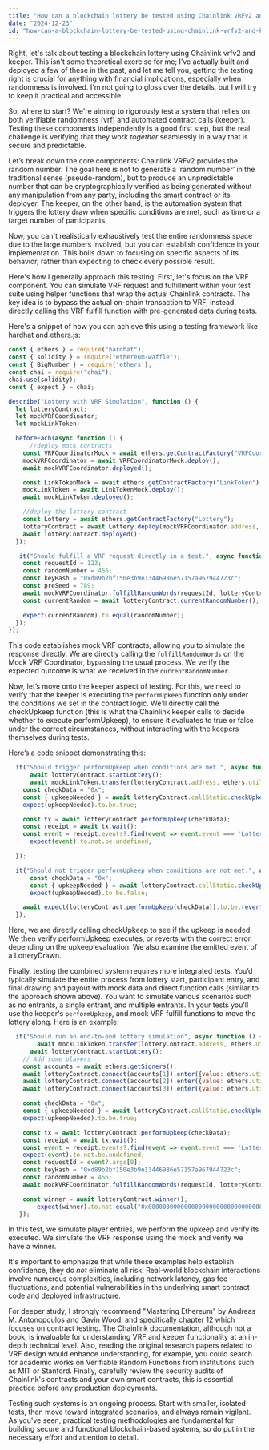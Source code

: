 ```yaml
---
title: "How can a blockchain lottery be tested using Chainlink VRFv2 and Keeper?"
date: "2024-12-23"
id: "how-can-a-blockchain-lottery-be-tested-using-chainlink-vrfv2-and-keeper"
---
```


Right, let's talk about testing a blockchain lottery using Chainlink vrfv2 and keeper. This isn't some theoretical exercise for me; I’ve actually built and deployed a few of these in the past, and let me tell you, getting the testing right is crucial for anything with financial implications, especially when randomness is involved. I'm not going to gloss over the details, but I will try to keep it practical and accessible.

So, where to start? We're aiming to rigorously test a system that relies on both verifiable randomness (vrf) and automated contract calls (keeper). Testing these components independently is a good first step, but the real challenge is verifying that they work *together* seamlessly in a way that is secure and predictable.

Let’s break down the core components: Chainlink VRFv2 provides the random number. The goal here is not to generate a ‘random number’ in the traditional sense (pseudo-random), but to produce an unpredictable number that can be cryptographically verified as being generated without any manipulation from any party, including the smart contract or its deployer. The keeper, on the other hand, is the automation system that triggers the lottery draw when specific conditions are met, such as time or a target number of participants.

Now, you can't realistically exhaustively test the entire randomness space due to the large numbers involved, but you can establish confidence in your implementation. This boils down to focusing on specific aspects of its behavior, rather than expecting to check every possible result.

Here's how I generally approach this testing. First, let's focus on the VRF component. You can simulate VRF request and fulfillment within your test suite using helper functions that wrap the actual Chainlink contracts. The key idea is to bypass the actual on-chain transaction to VRF, instead, directly calling the VRF fulfill function with pre-generated data during tests.

Here's a snippet of how you can achieve this using a testing framework like hardhat and ethers.js:

```javascript
const { ethers } = require("hardhat");
const { solidity } = require("ethereum-waffle");
const { BigNumber } = require('ethers');
const chai = require("chai");
chai.use(solidity);
const { expect } = chai;

describe("Lottery with VRF Simulation", function () {
  let lotteryContract;
  let mockVRFCoordinator;
  let mockLinkToken;

  beforeEach(async function () {
      //deploy mock contracts
    const VRFCoordinatorMock = await ethers.getContractFactory("VRFCoordinatorV2Mock");
    mockVRFCoordinator = await VRFCoordinatorMock.deploy();
    await mockVRFCoordinator.deployed();

    const LinkTokenMock = await ethers.getContractFactory("LinkToken");
    mockLinkToken = await LinkTokenMock.deploy();
    await mockLinkToken.deployed();

    //deploy the lottery contract
    const Lottery = await ethers.getContractFactory("Lottery");
    lotteryContract = await Lottery.deploy(mockVRFCoordinator.address, mockLinkToken.address, "0xd89b2bf150e3b9e13446986e57157a967944723c");
    await lotteryContract.deployed();
  });

   it("Should fulfill a VRF request directly in a test.", async function () {
    const requestId = 123;
    const randomNumber = 456;
    const keyHash = "0xd89b2bf150e3b9e13446986e57157a967944723c";
    const preSeed = 789;
    await mockVRFCoordinator.fulfillRandomWords(requestId, lotteryContract.address, [randomNumber], keyHash);
    const currentRandom = await lotteryContract.currentRandomNumber();

    expect(currentRandom).to.equal(randomNumber);
  });
});
```

This code establishes mock VRF contracts, allowing you to simulate the response directly. We are directly calling the `fulfillRandomWords` on the Mock VRF Coordinator, bypassing the usual process. We verify the expected outcome is what we received in the `currentRandomNumber`.

Now, let’s move onto the keeper aspect of testing. For this, we need to verify that the keeper is executing the `performUpkeep` function only under the conditions we set in the contract logic. We'll directly call the checkUpkeep function (this is what the Chainlink keeper calls to decide whether to execute performUpkeep), to ensure it evaluates to true or false under the correct circumstances, without interacting with the keepers themselves during tests.

Here’s a code snippet demonstrating this:

```javascript
  it("Should trigger performUpkeep when conditions are met.", async function () {
      await lotteryContract.startLottery();
      await mockLinkToken.transfer(lotteryContract.address, ethers.utils.parseEther("100"));
    const checkData = "0x";
    const { upkeepNeeded } = await lotteryContract.callStatic.checkUpkeep(checkData);
    expect(upkeepNeeded).to.be.true;

    const tx = await lotteryContract.performUpkeep(checkData);
    const receipt = await tx.wait();
    const event = receipt.events?.find(event => event.event === 'LotteryDrawn');
      expect(event).to.not.be.undefined;

  });

  it("Should not trigger performUpkeep when conditions are not met.", async function () {
      const checkData = "0x";
      const { upkeepNeeded } = await lotteryContract.callStatic.checkUpkeep(checkData);
      expect(upkeepNeeded).to.be.false;

    await expect(lotteryContract.performUpkeep(checkData)).to.be.revertedWith("Lottery: upkeep not needed");
  });
```

Here, we are directly calling checkUpkeep to see if the upkeep is needed. We then verify performUpkeep executes, or reverts with the correct error, depending on the upkeep evaluation. We also examine the emitted event of a LotteryDrawn.

Finally, testing the combined system requires more integrated tests. You’d typically simulate the entire process from lottery start, participant entry, and final drawing and payout with mock data and direct function calls (similar to the approach shown above). You want to simulate various scenarios such as no entrants, a single entrant, and multiple entrants. In your tests you'll use the keeper's `performUpkeep`, and mock VRF fulfill functions to move the lottery along. Here is an example:

```javascript
  it("Should run an end-to-end lottery simulation", async function () {
        await mockLinkToken.transfer(lotteryContract.address, ethers.utils.parseEther("100"));
      await lotteryContract.startLottery();
    // Add some players
    const accounts = await ethers.getSigners();
    await lotteryContract.connect(accounts[1]).enter({value: ethers.utils.parseEther("1")});
    await lotteryContract.connect(accounts[2]).enter({value: ethers.utils.parseEther("1")});
    await lotteryContract.connect(accounts[3]).enter({value: ethers.utils.parseEther("1")});

    const checkData = "0x";
    const { upkeepNeeded } = await lotteryContract.callStatic.checkUpkeep(checkData);
    expect(upkeepNeeded).to.be.true;

    const tx = await lotteryContract.performUpkeep(checkData);
    const receipt = await tx.wait();
    const event = receipt.events?.find(event => event.event === 'LotteryDrawn');
    expect(event).to.not.be.undefined;
    const requestId = event?.args[0];
    const keyHash = "0xd89b2bf150e3b9e13446986e57157a967944723c";
    const randomNumber = 456;
    await mockVRFCoordinator.fulfillRandomWords(requestId, lotteryContract.address, [randomNumber], keyHash);

    const winner = await lotteryContract.winner();
        expect(winner).to.not.equal("0x0000000000000000000000000000000000000000");
   });
```

In this test, we simulate player entries, we perform the upkeep and verify its executed. We simulate the VRF response using the mock and verify we have a winner.

It's important to emphasize that while these examples help establish confidence, they do *not* eliminate all risk. Real-world blockchain interactions involve numerous complexities, including network latency, gas fee fluctuations, and potential vulnerabilities in the underlying smart contract code and deployed infrastructure.

For deeper study, I strongly recommend "Mastering Ethereum" by Andreas M. Antonopoulos and Gavin Wood, and specifically chapter 12 which focuses on contract testing. The Chainlink documentation, although not a book, is invaluable for understanding VRF and keeper functionality at an in-depth technical level. Also, reading the original research papers related to VRF design would enhance understanding, for example, you could search for academic works on Verifiable Random Functions from institutions such as MIT or Stanford. Finally, carefully review the security audits of Chainlink's contracts and your own smart contracts, this is essential practice before any production deployments.

Testing such systems is an ongoing process. Start with smaller, isolated tests, then move toward integrated scenarios, and always remain vigilant. As you've seen, practical testing methodologies are fundamental for building secure and functional blockchain-based systems, so do put in the necessary effort and attention to detail.
